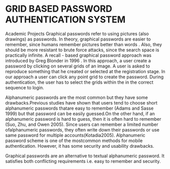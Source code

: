 # GRID BASED PASSWORD AUTHENTICATION SYSTEM
Academic Projects
Graphical passwords refer to using pictures (also drawings) as passwords. In theory, graphical passwords are easier to remember, since humans remember pictures better
than words . Also, they should be more resistant to brute force attacks, since the search space is practically infinite. A recall - based graphical password approach 
was introduced by Greg Blonder in 1996 . In this approach, a user create a password by clicking on several grids of an image. A user is asked to reproduce something
that he created or selected at the registration stage. In our approach a user can click any point grid to create the password. During authentication, the user has to 
select the grids within the in the correct sequence to
login.


Alphanumeric passwords are the most common but they have some drawbacks.Previous studies have shown that users tend to choose short alphanumeric passwords thatare 
easy to remember (Adams and Sasse 1999) but that password can be easily guessed.On the other hand, if an alphanumeric password is hard to guess, then it is often 
hard to remember (Suo, Zhu, and Owen 2005). Since users can remember a limited number ofalphanumeric passwords, they often write down their passwords or use same 
password for multiple accounts(Kotadia2005). Alphanumeric password scheme is one of the mostcommon methods for mobile authentication. However, it has some security 
and usability drawbacks.

Graphical passwords are an alternative to textual alphanumeric password. It satisfies both conflicting requirements i.e. easy to remember and security.
